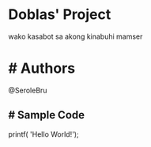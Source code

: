 # Doblas' Project
wako kasabot sa akong kinabuhi mamser
<h1># Authors</h1>
@SeroleBru
<h2># Sample Code</h2>
printf( 'Hello World!');


